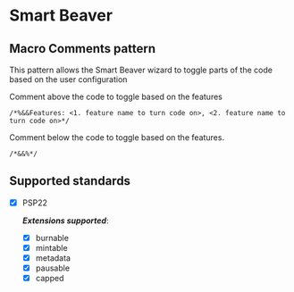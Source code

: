 # Smart Beaver
## Macro Comments pattern
This pattern allows the Smart Beaver wizard to toggle parts of the code based on the user configuration

Comment above the code to toggle based on the features

    /*%&&Features: <1. feature name to turn code on>, <2. feature name to turn code on>*/

Comment  below the code to toggle based on the features.
    
    /*&&%*/

## Supported standards
- [x] PSP22 <p>
  ***Extensions supported***:
    - [x] burnable
    - [x] mintable
    - [x] metadata
    - [x] pausable
    - [x] capped
